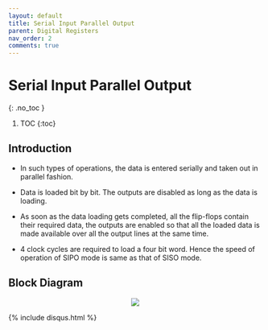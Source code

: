 ```yaml
---
layout: default
title: Serial Input Parallel Output
parent: Digital Registers
nav_order: 2
comments: true
---
```


# Serial Input Parallel Output
{: .no_toc }

1. TOC
{:toc}

## Introduction

* In such types of operations, the data is entered serially and taken out in parallel fashion.

* Data is loaded bit by bit. The outputs are disabled as long as the data is loading.

* As soon as the data loading gets completed, all the flip-flops contain their required data, the outputs are enabled so that all the loaded data is made available over all the output lines at the same time.

* 4 clock cycles are required to load a four bit word. Hence the speed of operation of SIPO mode is same as that of SISO mode.

## Block Diagram

<div style="text-align:center"><img src="../../assets/images/sipo_blockdiagram.jpg" /></div>

{% include disqus.html %}
